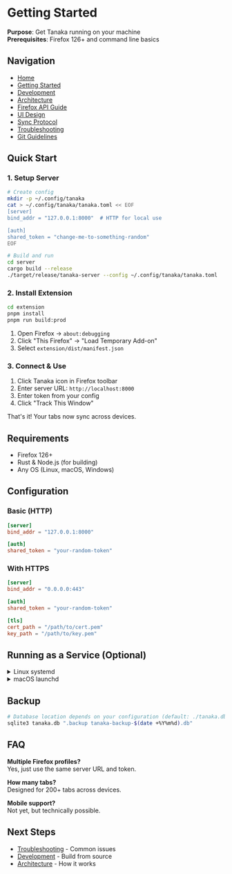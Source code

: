# Getting Started

**Purpose**: Get Tanaka running on your machine  
**Prerequisites**: Firefox 126+ and command line basics

## Navigation

- [Home](../README.md)
- [Getting Started](GETTING-STARTED.md)
- [Development](DEVELOPMENT.md)
- [Architecture](ARCHITECTURE.md)
- [Firefox API Guide](FIREFOX-API-GUIDE.md)
- [UI Design](UI-DESIGN.md)
- [Sync Protocol](SYNC-PROTOCOL.md)
- [Troubleshooting](TROUBLESHOOTING.md)
- [Git Guidelines](../../docs/GIT.md)

## Quick Start

### 1. Setup Server

```bash
# Create config
mkdir -p ~/.config/tanaka
cat > ~/.config/tanaka/tanaka.toml << EOF
[server]
bind_addr = "127.0.0.1:8000"  # HTTP for local use

[auth]
shared_token = "change-me-to-something-random"
EOF

# Build and run
cd server
cargo build --release
./target/release/tanaka-server --config ~/.config/tanaka/tanaka.toml
```

### 2. Install Extension

```bash
cd extension
pnpm install
pnpm run build:prod
```

1. Open Firefox → `about:debugging`
2. Click "This Firefox" → "Load Temporary Add-on"
3. Select `extension/dist/manifest.json`

### 3. Connect & Use

1. Click Tanaka icon in Firefox toolbar
2. Enter server URL: `http://localhost:8000`
3. Enter token from your config
4. Click "Track This Window"

That's it! Your tabs now sync across devices.

## Requirements

- Firefox 126+
- Rust & Node.js (for building)
- Any OS (Linux, macOS, Windows)

## Configuration

### Basic (HTTP)

```toml
[server]
bind_addr = "127.0.0.1:8000"

[auth]
shared_token = "your-random-token"
```

### With HTTPS

```toml
[server]
bind_addr = "0.0.0.0:443"

[auth]
shared_token = "your-random-token"

[tls]
cert_path = "/path/to/cert.pem"
key_path = "/path/to/key.pem"
```

## Running as a Service (Optional)

<details>
<summary>Linux systemd</summary>

```bash
# Create service file
sudo tee /etc/systemd/system/tanaka.service << EOF
[Unit]
Description=Tanaka Server
After=network.target

[Service]
ExecStart=$HOME/.cargo/bin/tanaka-server --config $HOME/.config/tanaka/tanaka.toml
Restart=on-failure

[Install]
WantedBy=multi-user.target
EOF

# Enable and start
sudo systemctl enable --now tanaka
```

</details>

<details>
<summary>macOS launchd</summary>

```bash
# Create plist file
cat > ~/Library/LaunchAgents/com.tanaka.server.plist << EOF
<?xml version="1.0" encoding="UTF-8"?>
<!DOCTYPE plist PUBLIC "-//Apple//DTD PLIST 1.0//EN" "http://www.apple.com/DTDs/PropertyList-1.0.dtd">
<plist version="1.0">
<dict>
    <key>Label</key>
    <string>com.tanaka.server</string>
    <key>ProgramArguments</key>
    <array>
        <string>$HOME/.cargo/bin/tanaka-server</string>
        <string>--config</string>
        <string>$HOME/.config/tanaka/tanaka.toml</string>
    </array>
    <key>RunAtLoad</key>
    <true/>
    <key>KeepAlive</key>
    <true/>
</dict>
</plist>
EOF

# Load service
launchctl load ~/Library/LaunchAgents/com.tanaka.server.plist
```

</details>

## Backup

```bash
# Database location depends on your configuration (default: ./tanaka.db)
sqlite3 tanaka.db ".backup tanaka-backup-$(date +%Y%m%d).db"
```

## FAQ

**Multiple Firefox profiles?**  
Yes, just use the same server URL and token.

**How many tabs?**  
Designed for 200+ tabs across devices.

**Mobile support?**  
Not yet, but technically possible.

## Next Steps

- [Troubleshooting](TROUBLESHOOTING.md) - Common issues
- [Development](DEVELOPMENT.md) - Build from source
- [Architecture](ARCHITECTURE.md) - How it works
